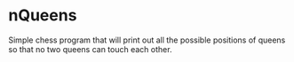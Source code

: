 # nQueens
Simple chess program that will print out all the possible positions of queens so that no two queens can touch each other.
